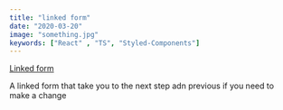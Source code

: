 ```yaml
---
title: "linked form"
date: "2020-03-20"
image: "something.jpg"
keywords: ["React" , "TS", "Styled-Components"]
---
```


<a href="https://marcell-linked-form.netlify.com/" target="_blank">
  Linked form
</a>

A linked form that take you to the next step adn previous if you need to make a change

